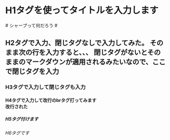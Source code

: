 <h1>H1タグを使ってタイトルを入力します</h1>
# シャープって何だろう #
<h2>H2タグで入力、閉じタグなしで入力してみた。
そのまま次の行を入力すると、、、
閉じタグがないとそのままのマークダウンが適用されるみたいなので、ここで閉じタグを入力</h2>
<h3>H3タグで入力して閉じタグも入力</h3>
<h4>H4タグで入力して改行のbrタグ打ってみます<br>改行された</h4>
<h5>H5タグ付けます</h5>
<h6>H6タグです</h6>
